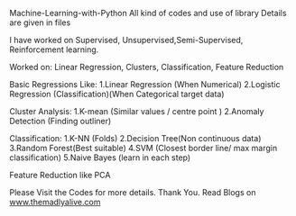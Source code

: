 Machine-Learning-with-Python
All kind of codes and use of library 
Details are given in files

I have worked on Supervised, Unsupervised,Semi-Supervised, Reinforcement learning.

Worked on:
Linear Regression, Clusters, Classification, Feature Reduction

Basic Regressions Like:
1.Linear Regression (When Numerical)
2.Logistic Regression (Classification)(When Categorical target data)

Cluster Analysis:
1.K-mean (Similar values / centre point ) 
2.Anomaly Detection (Finding outliner)

Classification:
1.K-NN (Folds)
2.Decision Tree(Non continuous data)
3.Random Forest(Best suitable)
4.SVM (Closest border line/ max margin classification)
5.Naive Bayes (learn in each step)

Feature Reduction like PCA

Please Visit the Codes for more details.
Thank You.
Read Blogs on www.themadlyalive.com


